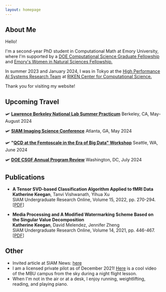 ```yaml
---
layout: homepage
---
```


## About Me

Hello!

I'm a second-year PhD student in Computational Math at Emory University, where I'm supported by a [DOE Computational Science Graduate Fellowship](https://www.krellinst.org/csgf/) and [Emory's Women in Natural Sciences Fellowship.](https://www.gs.emory.edu/admissions/finance_overview.html#:~:text=The%20Women%20in%20Natural%20Sciences,have%20demonstrated%20outstanding%20academic%20achievement.) 

In summer 2023 and January 2024, I was in Tokyo at the [High Performance AI Systems Research Team](https://www.r-ccs.riken.jp/en/research/labs/hpaisrt/) at [RIKEN Center for Computational Science.](https://www.r-ccs.riken.jp/en/)

Thank you for visiting my website!

## Upcoming Travel

🛩️ **[Lawrence Berkeley National Lab Summer Practicum](https://www.lbl.gov/)** 
Berkeley, CA, May-August 2024

🛩️ **[SIAM Imaging Science Conference](https://www.siam.org/conferences/cm/conference/is24)**
Atlanta, GA, May 2024

🛩️ **"[QCD at the Femtoscale in the Era of Big Data" Workshop](https://www.int.washington.edu/programs-and-workshops/24-2a)** 
Seattle, WA, June 2024

🛩️ **[DOE CSGF Annual Program Review](https://www.krellinst.org/csgf/about-doe-csgf/news-events/annual-program-review)** 
Washington, DC, July 2024

## Publications

- **A Tensor SVD-based Classification Algorithm Applied to fMRI Data**
  <br>
  **Katherine Keegan**, Tanvi Vishwanath, Yihua Xu
  <br>
  SIAM Undergraduate Research Online, Volume 15, 2022, pp. 270-294.
  <br>
  [[PDF](https://www.siam.org/Portals/0/Publications/SIURO/Vol15/S145652R.pdf?ver=2022-08-29-124210-473)] 

- **Media Processing and A Modified Watermarking Scheme Based on the Singular Value Decomposition**
  <br>
  **Katherine Keegan**, David Melendez, Jennifer Zheng
  <br>
  SIAM Undergraduate Research Online, Volume 14, 2021, pp. 446-467.
  <br>
  [[PDF](https://www.siam.org/Portals/0/Documents/S141166PDF.pdf?ver=2021-09-23-070730-093)] 
  
## Other

- Invited article at SIAM News: [here](https://sinews.siam.org/Details-Page/a-modified-watermarking-scheme-based-on-the-singular-value-decomposition)
- I am a licensed private pilot as of December 2021! [Here](https://youtu.be/YhEA6PkSirU) is a cool video of the MBU campus from the sky during a night flight lesson. 
- When I'm not in the air or at a desk, I enjoy running, weightlifting, reading, and playing piano.
